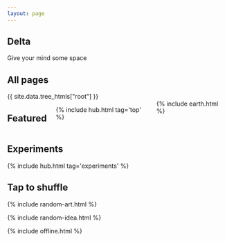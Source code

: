```yaml
---
layout: page
---
```



## Delta 
Give your mind some space

## All pages

<div style="margin-top:0.5rem">
{{ site.data.tree_htmls["root"] }}
</div>

<div class="columns is-vcentered">

## Featured

<div class="column">


{% include hub.html tag='top' %}

</div>

<div class="column">
  {% include earth.html %}
</div>

</div>

## Experiments

{% include hub.html tag='experiments' %}


## Tap to shuffle   

{% include random-art.html %}

{% include random-idea.html %}


{% include offline.html  %}



